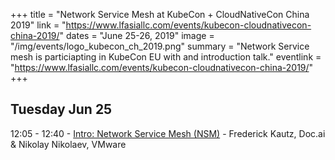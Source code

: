 +++
title = "Network Service Mesh at KubeCon + CloudNativeCon China 2019"
link = "https://www.lfasiallc.com/events/kubecon-cloudnativecon-china-2019/"
dates = "June 25-26, 2019"
image = "/img/events/logo_kubecon_ch_2019.png"
summary = "Network Service mesh is particiapting in KubeCon EU with and introduction talk."
eventlink = "https://www.lfasiallc.com/events/kubecon-cloudnativecon-china-2019/"
+++

Tuesday Jun 25
--------------------
12:05 - 12:40 - [Intro: Network Service Mesh (NSM)](https://sched.co/OB2V) - Frederick Kautz, Doc.ai & Nikolay Nikolaev, VMware

